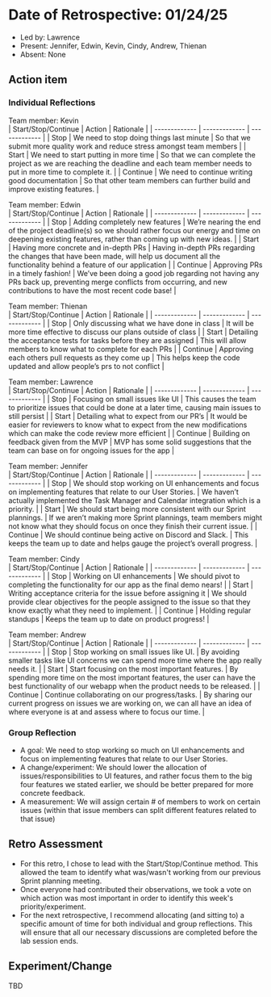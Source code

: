 # Date of Retrospective: 01/24/25

- Led by: Lawrence
- Present: Jennifer, Edwin, Kevin, Cindy, Andrew, Thienan
- Absent: None

## Action item

### Individual Reflections

Team member: Kevin  
| Start/Stop/Continue | Action | Rationale |
| ------------- | ------------- | ------------- |
| Stop | We need to stop doing things last minute | So that we submit more quality work and reduce stress amongst team members |
| Start | We need to start putting in more time | So that we can complete the project as we are reaching the deadline and each team member needs to put in more time to complete it. |
| Continue | We need to continue writing good documentation | So that other team members can further build and improve existing features. |

Team member: Edwin  
| Start/Stop/Continue | Action | Rationale |
| ------------- | ------------- | ------------- |
| Stop | Adding completely new features | We’re nearing the end of the project deadline(s) so we should rather focus our energy and time on deepening existing features, rather than coming up with new ideas. |
| Start | Having more concrete and in-depth PRs | Having in-depth PRs regarding the changes that have been made, will help us document all the functionality behind a feature of our application |
| Continue | Approving PRs in a timely fashion! | We’ve been doing a good job regarding not having any PRs back up, preventing merge conflicts from occurring, and new contributions to have the most recent code base! |

Team member: Thienan  
| Start/Stop/Continue | Action | Rationale |
| ------------- | ------------- | ------------- |
| Stop | Only discussing what we have done in class | It will be more time effective to discuss our plans outside of class |
| Start | Detailing the acceptance tests for tasks before they are assigned | This will allow members to know what to complete for each PRs |
| Continue | Approving each others pull requests as they come up | This helps keep the code updated and allow people’s prs to not conflict |

Team member: Lawrence  
| Start/Stop/Continue | Action | Rationale |
| ------------- | ------------- | ------------- |
| Stop | Focusing on small issues like UI | This causes the team to prioritize issues that could be done at a later time, causing main issues to still persist |
| Start | Detailing what to expect from our PR’s | It would be easier for reviewers to know what to expect from the new modifications which can make the code review more efficient |
| Continue | Building on feedback given from the MVP | MVP has some solid suggestions that the team can base on for ongoing issues for the app |

Team member: Jennifer  
| Start/Stop/Continue | Action | Rationale |
| ------------- | ------------- | ------------- |
| Stop | We should stop working on UI enhancements and focus on implementing features that relate to our User Stories. | We haven’t actually implemented the Task Manager and Calendar integration which is a priority. |
| Start | We should start being more consistent with our Sprint plannings. | If we aren’t making more Sprint plannings, team members might not know what they should focus on once they finish their current issue. |
| Continue | We should continue being active on Discord and Slack. | This keeps the team up to date and helps gauge the project’s overall progress. |

Team member: Cindy  
| Start/Stop/Continue | Action | Rationale |
| ------------- | ------------- | ------------- |
| Stop | Working on UI enhancements | We should pivot to completing the functionality for our app as the final demo nears! |
| Start | Writing acceptance criteria for the issue before assigning it | We should provide clear objectives for the people assigned to the issue so that they know exactly what they need to implement. |
| Continue | Holding regular standups | Keeps the team up to date on product progress! |

Team member: Andrew  
| Start/Stop/Continue | Action | Rationale |
| ------------- | ------------- | ------------- |
| Stop | Stop working on small issues like UI. | By avoiding smaller tasks like UI concerns we can spend more time where the app really needs it. |
| Start | Start focusing on the most important features. | By spending more time on the most important features, the user can have the best functionality of our webapp when the product needs to be released. |
| Continue | Continue collaborating on our progress/tasks. | By sharing our current progress on issues we are working on, we can all have an idea of where everyone is at and assess where to focus our time. |

### Group Reflection

- A goal: We need to stop working so much on UI enhancements and focus on implementing features that relate to our User Stories.
- A change/experiment: We should lower the allocation of issues/responsibilities to UI features, and rather focus them to the big four features we stated earlier, we should be better prepared for more concrete feedback.
- A measurement: We will assign certain # of members to work on certain issues (within that issue members can split different features related to that issue)

## Retro Assessment

- For this retro, I chose to lead with the Start/Stop/Continue method. This allowed the team to identify what was/wasn't working from our previous Sprint planning meeting.
- Once everyone had contributed their observations, we took a vote on which action was most important in order to identify this week's priority/experiment.
- For the next retrospective, I recommend allocating (and sitting to) a specific amount of time for both individual and group reflections. This will ensure that all our necessary discussions are completed before the lab session ends.

## Experiment/Change

TBD
